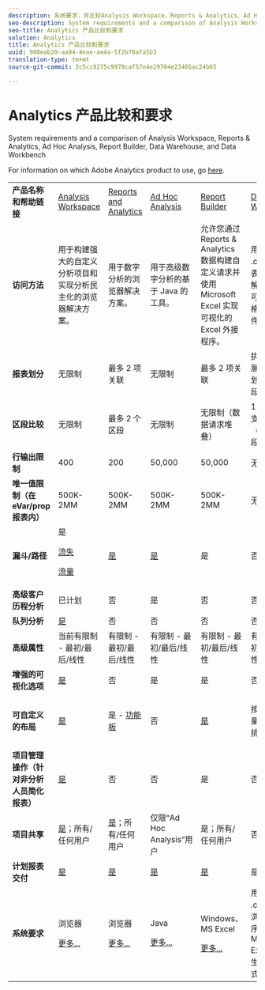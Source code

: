 ```yaml
---
description: 系统要求，并比较Analysis Workspace、Reports & Analytics、Ad Hoc Analysis、Report Builder、Data Warehouse和Data Workbench
seo-description: System requirements and a comparison of Analysis Workspace, Reports & Analytics, Ad Hoc Analysis, Report Builder, Data Warehouse, and Data Workbench
seo-title: Analytics 产品比较和要求
solution: Analytics
title: Analytics 产品比较和要求
uuid: 988eab20-aa94-4eae-ae4a-5f2b70afa5b3
translation-type: tm+mt
source-git-commit: 3c5cc9275c9978caf57e4e29704e23405ac24b65

---
```



# Analytics 产品比较和要求

System requirements and a comparison of Analysis Workspace, Reports &amp; Analytics, Ad Hoc Analysis, Report Builder, Data Warehouse, and Data Workbench

For information on which Adobe Analytics product to use, go [here](../../admin/c-analytics-product-comparison/which-analytics-tool.md#concept_E7D62115EB5B49959887B338F20CBC1A).

<table id="table_8A42BE3253024552A170F6471B1E4D1D"> 
 <tbody> 
  <tr> 
   <td> <b>产品名称和帮助链接</b> </td> 
   <td> <a href="https://marketing.adobe.com/resources/help/en_US/analytics/analysis-workspace/" format="https" scope="external"> Analysis Workspace </a> </td> 
   <td> <a href="https://marketing.adobe.com/resources/help/en_US/sc/user/index.html" format="https" scope="external"> Reports and Analytics </a> </td> 
   <td> <a href="https://marketing.adobe.com/resources/help/en_US/dsc/" format="https" scope="external"> Ad Hoc Analysis </a> </td> 
   <td> <a href="https://marketing.adobe.com/resources/help/en_US/arb/index.html" format="https" scope="external"> Report Builder </a> </td> 
   <td colname="col06"> <a href="https://marketing.adobe.com/resources/help/en_US/reference/data_warehouse.html" format="https" scope="external"> Data Warehouse </a> </td> 
   <td colname="col6"> <a href="https://marketing.adobe.com/resources/help/en_US/insight/" format="https" scope="external"> Data Workbench </a> </td> 
  </tr> 
  <tr> 
   <td> <b>访问方法</b> </td> 
   <td> 用于构建强大的自定义分析项目和实现分析民主化的浏览器解决方案。 </td> 
   <td> 用于数字分析的浏览器解决方案。 </td> 
   <td> 用于高级数字分析的基于 Java 的工具。 </td> 
   <td> 允许您通过 Reports &amp; Analytics 数据构建自定义请求并使用 Microsoft Excel 实现可视化的 Excel 外接程序。 </td> 
   <td colname="col06"> 用于生成 <span class="filepath">.csv</span> 格式报表的浏览器解决方案。可生成表格格式的文件。 </td> 
   <td colname="col6"> 用于高级分析（如自定义属性建模、预测分析和全方位客户分析）的多渠道分析工具。 </td> 
  </tr> 
  <tr> 
   <td> <b>报表划分</b> </td> 
   <td> 无限制 </td> 
   <td> 最多 2 项关联 </td> 
   <td> 无限制 </td> 
   <td> 最多 2 项关联 </td> 
   <td colname="col06"> 执行完全扩展的无限制划分，按区段划分。 </td> 
   <td colname="col6"> 无限制 </td> 
  </tr> 
  <tr> 
   <td> <b>区段比较</b> </td> 
   <td> 无限制 </td> 
   <td> 最多 2 个区段 </td> 
   <td> 无限制 </td> 
   <td> 无限制（数据请求堆叠） </td> 
   <td colname="col06"> 1 个区段。支持多个（堆叠）区段。 </td> 
   <td colname="col6"> 无限制 </td> 
  </tr> 
  <tr> 
   <td> <b>行输出限制</b> </td> 
   <td> 400 </td> 
   <td> 200 </td> 
   <td> 50,000 </td> 
   <td> 50,000 </td> 
   <td colname="col06"> 无限制 </td> 
   <td colname="col6"> 可自定义 </td> 
  </tr> 
  <tr> 
   <td> <b>唯一值限制（在 eVar/prop 报表内）</b> </td> 
   <td> 500K-2MM </td> 
   <td> 500K-2MM </td> 
   <td> 500K-2MM </td> 
   <td> 500K-2MM </td> 
   <td colname="col06"> 无限制 </td> 
   <td colname="col6"> 可自定义 </td> 
  </tr> 
  <tr> 
   <td> <b>漏斗/路径</b> </td> 
   <td> 是 <p> </p> <a href="https://marketing.adobe.com/resources/help/en_US/analytics/analysis-workspace/fallout_flow.html" format="https" scope="external"> 流失 </a> <p> <a href="https://marketing.adobe.com/resources/help/en_US/analytics/analysis-workspace/flow.html" format="https" scope="external"> 流量 </a> </p> </td> 
   <td> <a href="https://marketing.adobe.com/resources/help/en_US/sc/user/reports.html" format="https" scope="external"> 是 </a> </td> 
   <td> <a href="https://marketing.adobe.com/resources/help/en_US/dsc/c_reports_paths.html" format="https" scope="external"> 是 </a> </td> 
   <td> 是 </td> 
   <td colname="col06"> 否 </td> 
   <td colname="col6"> 是 </td> 
  </tr> 
  <tr> 
   <td> <b>高级客户历程分析</b> </td> 
   <td> 已计划 </td> 
   <td> 否 </td> 
   <td> 是 </td> 
   <td> 否 </td> 
   <td colname="col06"> 否 </td> 
   <td colname="col6"> 是 </td> 
  </tr> 
  <tr> 
   <td> <b>队列分析</b> </td> 
   <td> <a href="https://marketing.adobe.com/resources/help/en_US/analytics/analysis-workspace/cohort_analysis.html" format="https" scope="external"> 是 </a> </td> 
   <td> 否 </td> 
   <td> 否 </td> 
   <td> 否 </td> 
   <td colname="col06"> 否 </td> 
   <td colname="col6"> 是 </td> 
  </tr> 
  <tr> 
   <td> <b>高级属性</b> </td> 
   <td> 当前有限制 - 最初/最后/线性 </td> 
   <td> 有限制 - 最初/最后/线性 </td> 
   <td> 有限制 - 最初/最后/线性 </td> 
   <td> 有限制 - 最初/最后/线性 </td> 
   <td colname="col06"> 有限制 - 最初/最后/线性 </td> 
   <td colname="col6"> 是 </td> 
  </tr> 
  <tr> 
   <td> <b>增强的可视化选项</b> </td> 
   <td> <a href="https://marketing.adobe.com/resources/help/en_US/analytics/analysis-workspace/analysis-workspace-features.html" format="https" scope="external"> 是 </a> </td> 
   <td> 否 </td> 
   <td> 是 </td> 
   <td> 是 </td> 
   <td colname="col06"> 否 </td> 
   <td colname="col6"> 是 </td> 
  </tr> 
  <tr> 
   <td> <b>可自定义的布局</b> </td> 
   <td> <a href="https://marketing.adobe.com/resources/help/en_US/analytics/analysis-workspace/analysis-workspace-features.html" format="https" scope="external"> 是 </a> </td> 
   <td> 是 - <a href="https://marketing.adobe.com/resources/help/en_US/sc/user/dashboard.html" format="https" scope="external">功能板 </a> </td> 
   <td> 否 </td> 
   <td> <a href="https://marketing.adobe.com/resources/help/en_US/arb/configure_the_custom_layout.html" format="https" scope="external"> 是 </a> </td> 
   <td colname="col06"> <p> 按划分或按量度对结果排序。 </p> </td> 
   <td colname="col6"> 是 </td> 
  </tr> 
  <tr> 
   <td> <b>项目管理操作（针对非分析人员简化报表）</b> </td> 
   <td> <a href="https://marketing.adobe.com/resources/help/en_US/analytics/analysis-workspace/curate.html" format="https" scope="external"> 是 </a> </td> 
   <td> 否 </td> 
   <td> 否 </td> 
   <td> 是 </td> 
   <td colname="col06"> 否 </td> 
   <td colname="col6"> 是 </td> 
  </tr> 
  <tr> 
   <td> <b>项目共享</b> </td> 
   <td> <a href="https://marketing.adobe.com/resources/help/en_US/analytics/analysis-workspace/curate.html" format="https" scope="external"> 是</a>；所有/任何用户 </td> 
   <td> <a href="https://marketing.adobe.com/resources/help/en_US/sc/user/scheduling.html" format="https" scope="external"> 是</a>；所有/任何用户 </td> 
   <td> 仅限“Ad Hoc Analysis”用户 </td> 
   <td> 是；所有/任何用户 </td> 
   <td colname="col06"> 否 </td> 
   <td colname="col6"> 是 </td> 
  </tr> 
  <tr> 
   <td> <b>计划报表交付</b> </td> 
   <td> <a href="https://marketing.adobe.com/resources/help/en_US/analytics/analysis-workspace/schedule-projects.html" format="https" scope="external"> 是 </a> </td> 
   <td> <a href="https://marketing.adobe.com/resources/help/en_US/sc/user/scheduling.html" format="https" scope="external"> 是 </a> </td> 
   <td> <a href="https://marketing.adobe.com/resources/help/en_US/dsc/c_schedule.html" format="https" scope="external"> 是 </a> </td> 
   <td> <a href="https://marketing.adobe.com/resources/help/en_US/arb/schedule_report_requests.html" format="https" scope="external"> 是 </a> </td> 
   <td colname="col06"> 是 </td> 
   <td colname="col6"> 是 </td> 
  </tr> 
  <tr> 
   <td> <b>系统要求</b> </td> 
   <td> <p>浏览器 </p> <p> <a href="https://marketing.adobe.com/resources/help/en_US/sc/user/requirements.html" format="https" scope="external"> 更多... </a> </p> </td> 
   <td> <p>浏览器 </p> <p> <a href="https://marketing.adobe.com/resources/help/en_US/sc/user/requirements.html" format="https" scope="external"> 更多... </a> </p> </td> 
   <td> <p>Java </p> <p> <a href="https://marketing.adobe.com/resources/help/en_US/dsc/c_sys_reqs.html" format="http" scope="external"> 更多... </a> </p> </td> 
   <td> <p>Windows、MS Excel </p> <p> <a href="https://marketing.adobe.com/resources/help/en_US/arb/system_requirements.html" format="http" scope="external"> 更多... </a> </p> </td> 
   <td colname="col06"> 用于打开 <span class="filepath">.csv</span> 文件的浏览器或程序，例如 MS Excel。可生成表格格式的文件。 </td> 
   <td colname="col6"> Windows（64 位）、适用于 OpenGL 3.2 的良好图形适配器（<u><a href="https://marketing.adobe.com/resources/help/en_US/insight/install/c_Data_Workbench_Client_install.html" format="https" scope="external">更多...</a></u>） </td> 
  </tr> 
 </tbody> 
</table>

